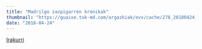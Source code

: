 ```yaml
---
title: "Madrilgo zazpigarren kronikak"
thumbnail: "https://guaixe.tok-md.com/argazkiak/ovv/cache/278_20180424_Altsasukoak_aske_kontzentrazioa_4_content.JPG"
date: "2018-04-24"
---
```

[Irakurri](https://guaixe.eus/altsasu/1524596184951-madrilgo-zazpigarren-kronika-k)
